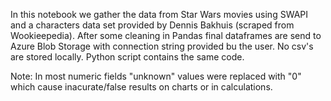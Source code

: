In this notebook we gather the data from Star Wars movies using SWAPI and a characters data set provided by Dennis Bakhuis (scraped from Wookieepedia). 
After some cleaning in Pandas final dataframes are send to Azure Blob Storage with connection string provided bu the user. 
No csv's are stored locally. Python script contains the same code.

Note: In most numeric fields "unknown" values were replaced with "0" which cause inacurate/false results on charts or in calculations.
